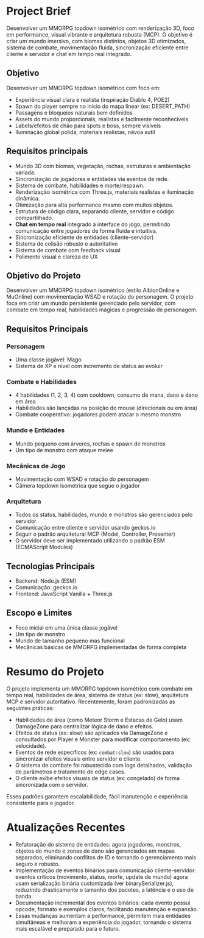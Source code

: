 # Project Brief

Desenvolver um MMORPG topdown isométrico com renderização 3D, foco em performance, visual vibrante e arquitetura robusta (MCP). O objetivo é criar um mundo imersivo, com biomas distintos, objetos 3D otimizados, sistema de combate, movimentação fluida, sincronização eficiente entre cliente e servidor e chat em tempo real integrado.

## Objetivo
Desenvolver um MMORPG topdown isométrico com foco em:
- Experiência visual clara e realista (inspiração Diablo 4, POE2)
- Spawn do player sempre no início do mapa linear (ex: DESERT_PATH)
- Passagens e bloqueios naturais bem definidos
- Assets do mundo proporcionais, realistas e facilmente reconhecíveis
- Labels/efeitos de chão para spots e boss, sempre visíveis
- Iluminação global polida, materiais realistas, névoa sutil

## Requisitos principais
- Mundo 3D com biomas, vegetação, rochas, estruturas e ambientação variada.
- Sincronização de jogadores e entidades via eventos de rede.
- Sistema de combate, habilidades e morte/respawn.
- Renderização isométrica com Three.js, materiais realistas e iluminação dinâmica.
- Otimização para alta performance mesmo com muitos objetos.
- Estrutura de código clara, separando cliente, servidor e código compartilhado.
- **Chat em tempo real** integrado à interface do jogo, permitindo comunicação entre jogadores de forma fluida e intuitiva.
- Sincronização eficiente de entidades (cliente-servidor)
- Sistema de colisão robusto e autoritativo
- Sistema de combate com feedback visual
- Polimento visual e clareza de UX

## Objetivo do Projeto
Desenvolver um MMORPG topdown isométrico (estilo AlbionOnline e MuOnline) com movimentação WSAD e rotação do personagem. O projeto foca em criar um mundo persistente gerenciado pelo servidor, com combate em tempo real, habilidades mágicas e progressão de personagem.

## Requisitos Principais

### Personagem
- Uma classe jogável: Mago
- Sistema de XP e nível com incremento de status ao evoluir

### Combate e Habilidades
- 4 habilidades (1, 2, 3, 4) com cooldown, consumo de mana, dano e dano em área
- Habilidades são lançadas na posição do mouse (direcionais ou em área)
- Combate cooperativo: jogadores podem atacar o mesmo monstro

### Mundo e Entidades
- Mundo pequeno com árvores, rochas e spawn de monstros
- Um tipo de monstro com ataque melee

### Mecânicas de Jogo
- Movimentação com WSAD e rotação do personagem
- Câmera topdown isométrica que segue o jogador

### Arquitetura
- Todos os status, habilidades, mundo e monstros são gerenciados pelo servidor
- Comunicação entre cliente e servidor usando geckos.io
- Seguir o padrão arquitetural MCP (Model, Controller, Presenter)
- O servidor deve ser implementado utilizando o padrão ESM (ECMAScript Modules)

## Tecnologias Principais
- Backend: Node.js (ESM)
- Comunicação: geckos.io
- Frontend: JavaScript Vanilla + Three.js

## Escopo e Limites
- Foco inicial em uma única classe jogável
- Um tipo de monstro
- Mundo de tamanho pequeno mas funcional
- Mecânicas básicas de MMORPG implementadas de forma completa 

# Resumo do Projeto

O projeto implementa um MMORPG topdown isométrico com combate em tempo real, habilidades de área, sistema de status (ex: slow), arquitetura MCP e servidor autoritativo. Recentemente, foram padronizadas as seguintes práticas:

- Habilidades de área (como Meteor Storm e Estacas de Gelo) usam DamageZone para centralizar lógica de dano e efeitos.
- Efeitos de status (ex: slow) são aplicados via DamageZone e consultados por Player e Monster para modificar comportamento (ex: velocidade).
- Eventos de rede específicos (ex: `combat:slow`) são usados para sincronizar efeitos visuais entre servidor e cliente.
- O sistema de combate foi robustecido com logs detalhados, validação de parâmetros e tratamento de edge cases.
- O cliente exibe efeitos visuais de status (ex: congelado) de forma sincronizada com o servidor.

Esses padrões garantem escalabilidade, fácil manutenção e experiência consistente para o jogador.

# Atualizações Recentes

- Refatoração do sistema de entidades: agora jogadores, monstros, objetos do mundo e zonas de dano são gerenciados em mapas separados, eliminando conflitos de ID e tornando o gerenciamento mais seguro e robusto.
- Implementação de eventos binários para comunicação cliente-servidor: eventos críticos (movimento, status, morte, update de mundo) agora usam serialização binária customizada (ver binarySerializer.js), reduzindo drasticamente o tamanho dos pacotes, a latência e o uso de banda.
- Documentação incremental dos eventos binários: cada evento possui opcode, formato e exemplos claros, facilitando manutenção e expansão.
- Essas mudanças aumentam a performance, permitem mais entidades simultâneas e melhoram a experiência do jogador, tornando o sistema mais escalável e preparado para o futuro. 